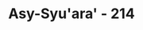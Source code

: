 ---
title: "Asy-Syu'ara' - 214"
no: 214
arabic_no: ٢١٤
ayah: وَاَنْذِرْ عَشِيْرَتَكَ الْاَقْرَبِيْنَ ۙ 
translation: "Dan berilah peringatan kepada kerabat-kerabatmu (Muhammad) yang terdekat,"
tafsir: "Allah memerintahkan Nabi Muhammad agar menyampaikan agama kepada para kerabatnya, dan menyampaikan janji dan ancaman Allah terhadap orang-orang yang mengingkari dan menyekutukan-Nya.\n\nDiriwayatkan oleh al-Bukhari, Muslim, dan perawi lainnya dari Abu Hurairah bahwa ia berkata, \"Tatkala ayat ini turun, Rasulullah lalu memanggil orang-orang Quraisy untuk berkumpul di Bukit safa. Di antara mereka ada yang datang sendiri, dan ada yang mengirimkan wakilnya. Setelah berkumpul, lalu Rasulullah berkhutbah, 'Wahai kaum Quraisy, selamatkanlah dirimu dari api neraka. Sesungguhnya aku tidak mempunyai kesanggupan memberi mudarat dan tidak pula memberi manfaat kepadamu. Wahai sekalian Bani Ka'ab bin Lu'ai, selamatkanlah dirimu dari api neraka, maka sesungguhnya aku tidak mempunyai kesanggupan memberi mudarat dan tidak pula memberi manfaat kepadamu. Hai Bani Qusai, selamatkanlah dirimu dari api neraka. Sesungguhnya aku tidak mempunyai kesanggupan memberi mudarat dan tidak pula memberi manfaat kepadamu. Hai Bani Abdul Manaf, selamatkanlah dirimu dari api neraka. Sesungguhnya aku tidak mempunyai kesanggupan untuk memberi mudarat dan tidak pula memberi manfaat kepadamu, ketahuilah aku hanya dapat menghubungi karibku di dunia ini saja.\"\n\nAyat ini diturunkan pada awal kedatangan Islam, ketika Nabi Muhammad mulai melaksanakan dakwahnya. Beliau mula-mula diperintahkan Allah agar menyeru keluarganya yang terdekat. Setelah itu secara berangsur-angsur menyeru masyarakat sekitarnya, dan akhirnya kepada seluruh manusia."
---